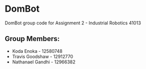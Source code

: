 # DomBot
DomBot group code for Assignment 2 - Industrial Robotics 41013

## Group Members:
- Koda Enoka - 12580748
- Travis Goodshaw - 12912770
- Nathanael Gandhi - 12966382

